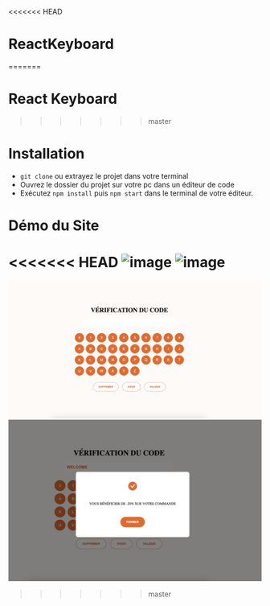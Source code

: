 <<<<<<< HEAD
# ReactKeyboard
=======
# React Keyboard
>>>>>>> master

# Installation

- `git clone` ou extrayez le projet dans votre terminal
- Ouvrez le dossier du projet sur votre pc dans un éditeur de code
- Exécutez `npm install` puis `npm start` dans le terminal de votre éditeur.

# Démo du Site

<<<<<<< HEAD
<img width="1303" alt="image" src="https://github.com/chaimaaloug/ReactKeyboard/assets/49941834/2b263d80-75a2-4747-b129-cd3131363c5b">
<img width="1201" alt="image" src="https://github.com/chaimaaloug/ReactKeyboard/assets/49941834/d2dfcf2b-168f-4a30-9d4b-5a82fb09f1ed">
=======
![Alt text](image-1.png)
![Alt text](image.png)
>>>>>>> master
